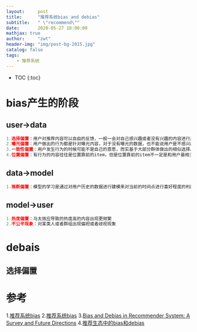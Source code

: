 ```yaml
---
layout:     post
title:      "推荐系统bias and debias"
subtitle:   " \"recommend\""
date:       2020-05-27 18:00:00
mathjax: true
author:     "zwt"
header-img: "img/post-bg-2015.jpg"
catalog: false
tags:
    - 推荐系统
---
```

* TOC
{:toc}
# bias产生的阶段
## user->data
```python
1.选择偏置：用户对推荐内容可以自由的反馈，一般一会对自己感兴趣或者没有兴趣的内容进行反馈，并不是对所有的内容进行反馈。
2.曝光偏置：用户做出的行为都是针对曝光内容，对于没有曝光的数据，也不能说用户是不感兴趣的。
3.一致性偏置：用户发生行为的时候可能不是自己的意愿，而实基于大部分群体做出的相似选择。
4.位置偏置：有行为的内容往往是位置靠前的item，但是位置靠前的item不一定是和用户最相关的。
```
## data->model
```python
1.推断偏置：模型的学习是通过对用户历史的数据进行建模来对当前的时间点进行喜好程度的判断
```
## model->user
```python
1.热度偏置：马太效应导致的热度高的内容出现更频繁
2.不公平现象：对某类人或者群组出现偏袒或者歧视现象
```
# debais
## 选择偏置
### 

# 参考
1.[推荐系统bias](https://mp.weixin.qq.com/s/LRv5Yf-g8ZEnCsihiS-idg)
2.[推荐系统bias](https://mp.weixin.qq.com/s/2FP_Nn1E4U8bPI70u_rGWg)
3.[Bias and Debias in Recommender System: A Survey and Future
Directions](https://arxiv.org/pdf/2010.03240.pdf)
4.[推荐生态中的bias和debias](https://zhuanlan.zhihu.com/p/342905546)